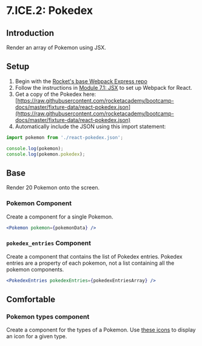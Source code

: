 # 7.ICE.2: Pokedex

## Introduction

Render an array of Pokemon using JSX.

## Setup

1. Begin with the [Rocket's base Webpack Express repo](https://github.com/rocketacademy/webpack-mvc-base-bootcamp.git)
2. Follow the instructions in [Module 7.1: JSX](https://github.com/rocketacademy/bootcamp-docs/blob/master/7-react/7.1-jsx-intro#setup) to set up Webpack for React.
3. Get a copy of the Pokedex here: [https://raw.githubusercontent.com/rocketacademy/bootcamp-docs/master/fixture-data/react-pokedex.json](https://raw.githubusercontent.com/rocketacademy/bootcamp-docs/master/fixture-data/react-pokedex.json)
4. Automatically include the JSON using this import statement:

```jsx
import pokemon from './react-pokedex.json';

console.log(pokemon);
console.log(pokemon.pokedex);
```

## Base

Render 20 Pokemon onto the screen.

### Pokemon Component

Create a component for a single Pokemon.

```jsx
<Pokemon pokemon={pokemonData} />
```

### `pokedex_entries` Component

Create a component that contains the list of Pokedex entries. Pokedex entries are a property of each pokemon, not a list containing all the pokemon components.

```jsx
<PokedexEntries pokedexEntries={pokedexEntriesArray} />
```

## Comfortable

### Pokemon types component

Create a component for the types of a Pokemon. Use [these icons](https://commons.wikimedia.org/wiki/Category:Pok%C3%A9mon\_types\_icons) to display an icon for a given type.

